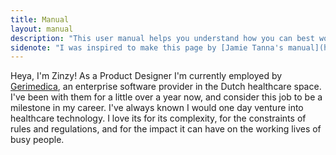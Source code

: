 ```yaml
---
title: Manual
layout: manual
description: "This user manual helps you understand how you can best work with me"
sidenote: "I was inspired to make this page by [Jamie Tanna's manual](https://manual.jvt.me/). It is a part of the [Manual of Me](https://my.manualof.me/) movement."
---
```

Heya, I'm Zinzy! As a Product Designer I'm currently employed by [Gerimedica](https://gerimedica.nl), an enterprise software provider in the Dutch healthcare space. I've been with them for a little over a year now, and consider this job to be a milestone in my career. I've always known I would one day venture into healthcare technology. I love its for its complexity, for the constraints of rules and regulations, and for the impact it can have on the working lives of busy people.

<!-- > If I came with a warning label, it would say: imagine Ted Lasso and the Law of Two Feet have a love child that periodically throws glitter in your face.

### Hello, I'm Zinzy Waleson Geene
 
### My role

I am a Product Designer, although some of our coworkers may call me a UX Designer, UX Researcher, or Interface Designer. The latter isn't my preferred job title, because it only covers part of what I do: I solve user problems through applied research and interaction and interface design.

### What's important to me

- `Strategy` I believe interface design alone can't accomplish greatness unless there's user-centered alignment across our entire company
- `Collaboration` I see great value in having close, mutually challenging relationships. Haven't met me yet, let's have coffee!
- `Inclusion` I'm a queer person of color and neurodivergent, and I appreciate work environments that give me autonomy to learn and deliver the way I know to do best, while making me feel part of the family

### My working hours
I'm on the `Europe/Amsterdam` timezone
{{< rawhtml >}}<span class="time" data-timestamp-text=",<BR>where it's currently {time}"></span>{{< /rawhtml >}}

{{< rawhtml >}}
<div class="border">
ddw
</div>
{{< /rawhtml >}}

### My availability

Working hours
: I usually start and finish anywhere between 07:00 and 18:00

Office time
: I spend one full day at the office, as well as at least two mornings or afternoons. This way, I get to see as many people in person as possible.

Time off
: I work 36 hours, which means I have one day off every two weeks. Usually that's on Monday, but it may vary

### Structure of my day

Check-ins
: I prefer to skip daily standups unless teamwork requires it
: If I do need to check in with one or more people, I prefer to do so between 08:00 and 10:00. This gives me time for deep work in the morning.

Breaks
: I reserve one hour for lunch between 12:00 and 1:00 p.m. I don't take meetings during this time.

Meetings
: My one-on-one meetings last 30 minutes
: I generally will do my best to get out of group meetings that last longer than one hour.

### I do my very best work when

- I get to work in a multidisciplinary setting, building bridges between people and teams, and aligning closely with engineers
- I have the autonomy to work at my own speed
- I get to take ownership of solving problems I see or experience
- I can help facilitate a smooth development process by carrying out data-driven design in the right amount, at the right time

### I prefer communicating in these ways

- Slack: if you want to catch up, [skip the hello](https://nohello.net/en/) and instead just say so. If you need something from me, I'm happy to help. Make sure to give me some context of what you're looking for. If your message is time-sensitive, lead with that (e.g. "Contains time-sensitive request"). I enjoy asynchronous communication, because it helps me manage my inboxes
- Figma: any questions or feedback regarding specific designs are the perfect reason to write a Figma comment. It helps us document properly, but more importantly, it keeps the conversation going in a place where we can all see it.
- Video / Voice / Live: I'm often available for a huddle, especially if it pertains to time-sensitive work keeping engineers busy. Are we both at the office? Pull me aside, let's grab coffee. I like connecting with coworkers!
- Email: Here's a coming out moment, I detest email. If you need a paper trail, or if external people need to be involved, feel free to shoot me one.

### When receiving feedback...

- If you are able to and comfortable, give it to me face-to-face. I use cues from your tone, face, posture, and demeanor to contextualize what you're saying. It may help for me to ask some clarifying questions, too.
- The maxim [Praise in public, criticize in private](Praise%20in%20public,%20criticize%20in%20private.md) is important to me, particularly the latter part. If you have feedback about something I handled poorly or should stop doing, I prefer we speak about it one-on-one.

### What motivates me to come into work each day is ...

- At heart, I'm a problem solver. I love that I get to do this for a living
- I have a strong mission-driven work ethic, and I feel most comfortable at companies that do something that seeks to fundamentally address the things that make working life challenging for essential workers
- Having the ability to grow as a researcher and designer, as a coworker, and as a human

### I put boundaries in place between work and home in the following ways, please help me respect them…

I diligently use the 🤫 emoji on Slack to let my coworkers know I'm in focus mode. Other than that, when I'm not on Slack, I'm not at work. Please don't call me or text me about work matters outside of my working hours.

### When I’m stressed, the best way to support me is …

By asking me what I need. I struggle when people try to solve my problem, because it makes me feel I like autonomy, and I'm unable to explain my perspective accurately.

### I last updated this on

January 25, 2024 -->
